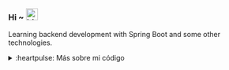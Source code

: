 ### Hi ~ <img src="https://user-images.githubusercontent.com/1303154/88677602-1635ba80-d120-11ea-84d8-d263ba5fc3c0.gif" width="24px" alt="hi">

Learning backend development with Spring Boot and some other technologies.

<details>
  
<summary>:heartpulse: Más sobre mi código</summary>
  
<br>

![Top langs](https://github-readme-stats.vercel.app/api/top-langs/?username=estibalizmartin&theme=omni&show_icons=true&layout=compact&hide=css,html)

![Esti's GitHub stats](https://github-readme-stats.vercel.app/api?username=estibalizmartin&theme=omni&show_icons=true)
  
</details>
